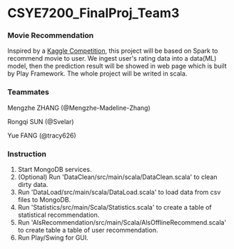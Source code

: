 # CSYE7200_FinalProj_Team3
### Movie Recommendation

Inspired by a [Kaggle Competition](https://www.kaggle.com/grouplens/movielens-20m-dataset), this project will be based on Spark to recommend movie to user. We ingest user's rating data into a data(ML) model, then the prediction result will be showed in web page which is built by Play Framework. The whole project will be writed in scala.

### Teammates

Mengzhe ZHANG (@Mengzhe-Madeline-Zhang)

Rongqi SUN (@Svelar)

Yue FANG (@tracy626)

### Instruction

1. Start MongoDB services.
2. (Optional) Run 'DataClean/src/main/scala/DataClean.scala' to clean dirty data.
3. Run 'DataLoad/src/main/scala/DataLoad.scala' to load data from csv files to MongoDB.
4. Run 'Statistics/src/main/Scala/Statistics.scala' to create a table of statistical recommendation.
5. Run 'AlsRecommendation/src/main/Scala/AlsOfflineRecommend.scala' to create table a table of user recommendation.
6. Run Play/Swing for GUI.

